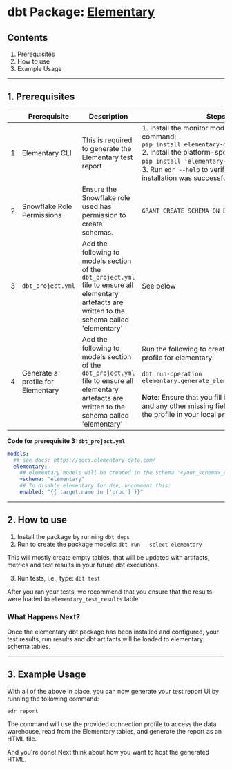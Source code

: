 # dbt Package: [Elementary](https://www.elementary-data.com/)

## Contents

1. Prerequisites
2. How to use
3. Example Usage

---

## 1. Prerequisites

|   | Prerequisite               | Description                                                      | Steps |
| - | -------------------------- | ---------------------------------------------------------------- | ----- |
| 1 | Elementary CLI             | This is required to generate the Elementary test report          | 1. Install the monitor module by running the command:<br/> `pip install elementary-data`<br/> 2. Install the platform-specific module:<br/>`pip install 'elementary-data[snowflake]'`.<br/>3. Run `edr --help` to verify whether the installation was successful. |
| 2 | Snowflake Role Permissions | Ensure the Snowflake role used has permission to create schemas. | `GRANT CREATE SCHEMA ON DATABASE <DB>` |
| 3 | `dbt_project.yml`          | Add the following to models section of the `dbt_project.yml` file to ensure all elementary artefacts are written to the schema called 'elementary' | See below |
| 4 | Generate a profile for Elementary          | Add the following to models section of the `dbt_project.yml` file to ensure all elementary artefacts are written to the schema called 'elementary' | Run the following to create a connection profile for elementary:<br/><br/>`dbt run-operation elementary.generate_elementary_cli_profile`<br/><br/>**Note:** Ensure that you fill in your password and any other missing fields after you paste the profile in your local `profiles.yml` file. |

**Code for prerequisite 3: `dbt_project.yml`**

```yaml
models:
  ## see docs: https://docs.elementary-data.com/
  elementary:
    ## elementary models will be created in the schema '<your_schema>_elementary'
    +schema: "elementary"
    ## To disable elementary for dev, uncomment this:
    enabled: "{{ target.name in ['prod'] }}"
```

---

## 2. How to use

1. Install the package by running `dbt deps`
2. Run to create the package models: `dbt run --select elementary`

This will mostly create empty tables, that will be updated with artifacts, metrics and test results in your future dbt executions.

3. Run tests, i.e., type: `dbt test`

After you ran your tests, we recommend that you ensure that the results were loaded to `elementary_test_results` table.

### What Happens Next?

Once the elementary dbt package has been installed and configured, your test results, run results and dbt artifacts will be loaded to elementary schema tables.

---

## 3. Example Usage

With all of the above in place, you can now generate your test report UI by running the following command:

`edr report`

The command will use the provided connection profile to access the data warehouse, read from the Elementary tables, and generate the report as an HTML file.

And you're done! Next think about how you want to host the generated HTML.
